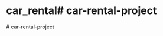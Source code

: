 # car_rental#   c a r - r e n t a l - p r o j e c t  
 #   c a r - r e n t a l - p r o j e c t  
 